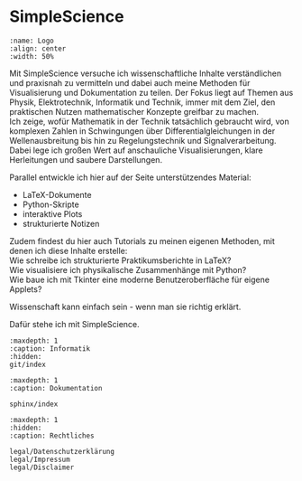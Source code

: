 # SimpleScience

```{figure} Logo/Logo-black.png
:name: Logo
:align: center
:width: 50%
```
Mit SimpleScience versuche ich wissenschaftliche Inhalte verständlichen und praxisnah zu vermitteln und dabei auch meine Methoden für Visualisierung und Dokumentation zu teilen. Der Fokus liegt auf Themen aus Physik, Elektrotechnik, Informatik und Technik, immer mit dem Ziel, den praktischen Nutzen mathematischer Konzepte greifbar zu machen.<br>
Ich zeige, wofür Mathematik in der Technik tatsächlich gebraucht wird, von komplexen Zahlen in Schwingungen über Differentialgleichungen in der Wellenausbreitung bis hin zu Regelungstechnik und Signalverarbeitung.<br>
Dabei lege ich großen Wert auf anschauliche Visualisierungen, klare Herleitungen und saubere Darstellungen.

Parallel entwickle ich hier auf der Seite unterstützendes Material:
- LaTeX-Dokumente
- Python-Skripte
- interaktive Plots
- strukturierte Notizen

Zudem findest du hier auch Tutorials zu meinen eigenen Methoden, mit denen ich diese Inhalte erstelle:<br>
Wie schreibe ich strukturierte Praktikumsberichte in LaTeX?<br>
Wie visualisiere ich physikalische Zusammenhänge mit Python?<br>
Wie baue ich mit Tkinter eine moderne Benutzeroberfläche für eigene Applets?

Wissenschaft kann einfach sein - wenn man sie richtig erklärt.

Dafür stehe ich mit SimpleScience.


```{toctree}
:maxdepth: 1
:caption: Informatik
:hidden:
git/index
```

```{toctree}
:maxdepth: 1
:caption: Dokumentation

sphinx/index
```

```{toctree}
:maxdepth: 1
:hidden:
:caption: Rechtliches

legal/Datenschutzerklärung
legal/Impressum
legal/Disclaimer
```